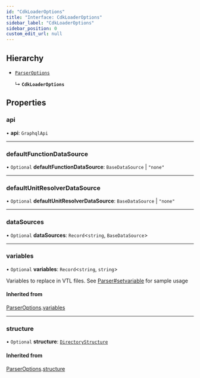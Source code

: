 ```yaml
---
id: "CdkLoaderOptions"
title: "Interface: CdkLoaderOptions"
sidebar_label: "CdkLoaderOptions"
sidebar_position: 0
custom_edit_url: null
---
```


## Hierarchy

- [`ParserOptions`](ParserOptions)

  ↳ **`CdkLoaderOptions`**

## Properties

### api

• **api**: `GraphqlApi`

___

### defaultFunctionDataSource

• `Optional` **defaultFunctionDataSource**: `BaseDataSource` \| ``"none"``

___

### defaultUnitResolverDataSource

• `Optional` **defaultUnitResolverDataSource**: `BaseDataSource` \| ``"none"``

___

### dataSources

• `Optional` **dataSources**: `Record`<`string`, `BaseDataSource`\>

___

### variables

• `Optional` **variables**: `Record`<`string`, `string`\>

Variables to replace in VTL files. See
[Parser#setvariable](/docs/api/classes/Parser#setvariable) for sample usage

#### Inherited from

[ParserOptions](ParserOptions).[variables](ParserOptions#variables)

___

### structure

• `Optional` **structure**: [`DirectoryStructure`](DirectoryStructure)

#### Inherited from

[ParserOptions](ParserOptions).[structure](ParserOptions#structure)
